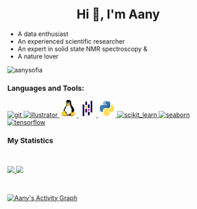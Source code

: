 
<h1 align="center">Hi 👋, I'm Aany</h1>

- A data enthusiast
- An experienced scientific researcher
- An expert in solid state NMR spectroscopy &
- A nature lover

<p align="left"> <img src="https://komarev.com/ghpvc/?username=aanysofia&label=Profile%20views&color=0e75b6&style=flat" alt="aanysofia" /> </p>



<h3 align="left">Languages and Tools:</h3>
<p align="left"> <a href="https://git-scm.com/" target="_blank" rel="noreferrer"> <img src="https://www.vectorlogo.zone/logos/git-scm/git-scm-icon.svg" alt="git" width="40" height="40"/> </a> <a href="https://www.adobe.com/in/products/illustrator.html" target="_blank" rel="noreferrer"> <img src="https://www.vectorlogo.zone/logos/adobe_illustrator/adobe_illustrator-icon.svg" alt="illustrator" width="40" height="40"/> </a> <a href="https://www.linux.org/" target="_blank" rel="noreferrer"> <img src="https://raw.githubusercontent.com/devicons/devicon/master/icons/linux/linux-original.svg" alt="linux" width="40" height="40"/> </a> <a href="https://pandas.pydata.org/" target="_blank" rel="noreferrer"> <img src="https://raw.githubusercontent.com/devicons/devicon/2ae2a900d2f041da66e950e4d48052658d850630/icons/pandas/pandas-original.svg" alt="pandas" width="40" height="40"/> </a> <a href="https://www.python.org" target="_blank" rel="noreferrer"> <img src="https://raw.githubusercontent.com/devicons/devicon/master/icons/python/python-original.svg" alt="python" width="40" height="40"/> </a> <a href="https://scikit-learn.org/" target="_blank" rel="noreferrer"> <img src="https://upload.wikimedia.org/wikipedia/commons/0/05/Scikit_learn_logo_small.svg" alt="scikit_learn" width="40" height="40"/> </a> <a href="https://seaborn.pydata.org/" target="_blank" rel="noreferrer"> <img src="https://seaborn.pydata.org/_images/logo-mark-lightbg.svg" alt="seaborn" width="40" height="40"/> </a> <a href="https://www.tensorflow.org" target="_blank" rel="noreferrer"> <img src="https://www.vectorlogo.zone/logos/tensorflow/tensorflow-icon.svg" alt="tensorflow" width="40" height="40"/> </a> </p>



### My Statistics

<br/>
<p align="left">
  <a href="https://aanysofia.dev/">
  <img width="49.5%" src="https://github-readme-stats.vercel.app/api?username=aanysofia&show_icons=true&theme=gruvbox&hide_border=true" />
    <img width="49.5%" src="https://github-readme-streak-stats.herokuapp.com/?user=aanysofia&theme=gruvbox&hide_border=true" />
  </a>
</p>
<br>

[![Aany's Activity Graph](https://activity-graph.herokuapp.com/graph?username=aanysofia&custom_title=Aany's%20Contribution%20Graph&theme=gruvbox&bg_color=282828&hide_border=true&line=d1a01f&point=c58545)](https://aanysofia.dev)





<!--
**aanysofia/aanysofia** is a ✨ _special_ ✨ repository because its `README.md` (this file) appears on your GitHub profile.


- 🔭 I’m currently working on ...
- 🌱 I’m currently learning ...
- 👯 I’m looking to collaborate on ...
- 🤔 I’m looking for help with ...
- 💬 Ask me about ...
- 📫 How to reach me: ...
- 😄 Pronouns: ...
- ⚡ Fun fact: ...
-->
